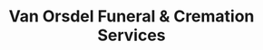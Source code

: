 ---
title: "Van Orsdel Funeral & Cremation Services"
url: /miami/van-orsdel-funeral-and-cremation-services-northeast-2nd-avenue/
shop: funeral directors
---